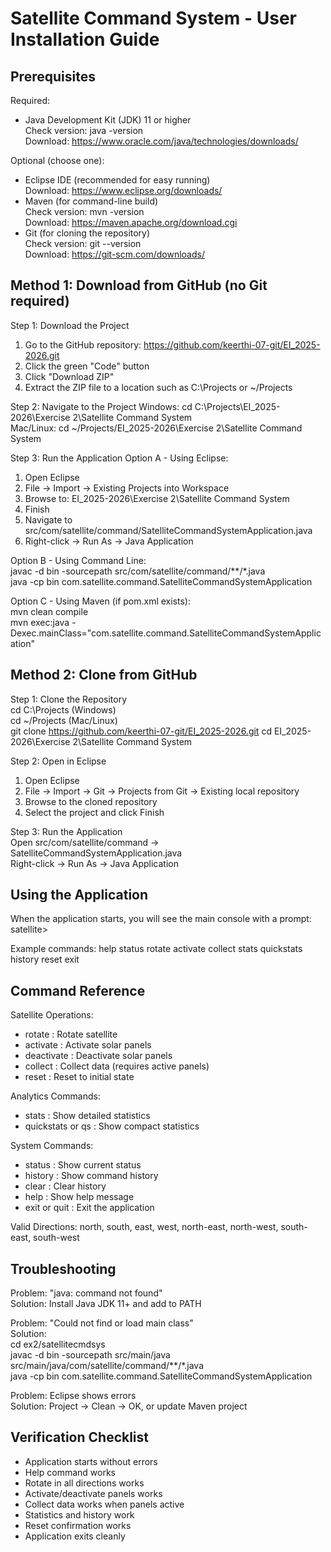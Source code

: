 Satellite Command System - User Installation Guide
==================================================

Prerequisites
-------------
Required:
- Java Development Kit (JDK) 11 or higher  
  Check version: java -version  
  Download: https://www.oracle.com/java/technologies/downloads/

Optional (choose one):
- Eclipse IDE (recommended for easy running)  
  Download: https://www.eclipse.org/downloads/
- Maven (for command-line build)  
  Check version: mvn -version  
  Download: https://maven.apache.org/download.cgi
- Git (for cloning the repository)  
  Check version: git --version  
  Download: https://git-scm.com/downloads/

Method 1: Download from GitHub (no Git required)
------------------------------------------------
Step 1: Download the Project
1. Go to the GitHub repository: https://github.com/keerthi-07-git/EI_2025-2026.git
2. Click the green "Code" button
3. Click "Download ZIP"
4. Extract the ZIP file to a location such as C:\Projects or ~/Projects

Step 2: Navigate to the Project
Windows:
    cd C:\Projects\EI_2025-2026\Exercise 2\Satellite Command System  
Mac/Linux:
    cd ~/Projects/EI_2025-2026\Exercise 2\Satellite Command System  

Step 3: Run the Application
Option A - Using Eclipse:  
1. Open Eclipse  
2. File → Import → Existing Projects into Workspace  
3. Browse to: EI_2025-2026\Exercise 2\Satellite Command System   
4. Finish  
5. Navigate to src/com/satellite/command/SatelliteCommandSystemApplication.java  
6. Right-click → Run As → Java Application  

Option B - Using Command Line:  
    javac -d bin -sourcepath src/com/satellite/command/**/*.java  
    java -cp bin com.satellite.command.SatelliteCommandSystemApplication  

Option C - Using Maven (if pom.xml exists):  
    mvn clean compile  
    mvn exec:java -Dexec.mainClass="com.satellite.command.SatelliteCommandSystemApplication"  

Method 2: Clone from GitHub
---------------------------
Step 1: Clone the Repository  
    cd C:\Projects        (Windows)  
    cd ~/Projects         (Mac/Linux)  
    git clone https://github.com/keerthi-07-git/EI_2025-2026.git 
    cd EI_2025-2026\Exercise 2\Satellite Command System   

Step 2: Open in Eclipse  
1. Open Eclipse  
2. File → Import → Git → Projects from Git → Existing local repository  
3. Browse to the cloned repository  
4. Select the project and click Finish  

Step 3: Run the Application  
Open src/com/satellite/command → SatelliteCommandSystemApplication.java  
Right-click → Run As → Java Application  

Using the Application
---------------------
When the application starts, you will see the main console with a prompt:
    satellite>  

Example commands:
    help
    status
    rotate <direction>
    activate
    collect
    stats
    quickstats
    history
    reset
    exit

Command Reference
-----------------
Satellite Operations:
- rotate <direction> : Rotate satellite  
- activate : Activate solar panels  
- deactivate : Deactivate solar panels  
- collect : Collect data (requires active panels)  
- reset : Reset to initial state  

Analytics Commands:
- stats : Show detailed statistics  
- quickstats or qs : Show compact statistics  

System Commands:
- status : Show current status  
- history : Show command history  
- clear : Clear history  
- help : Show help message  
- exit or quit : Exit the application  

Valid Directions: north, south, east, west, north-east, north-west, south-east, south-west

Troubleshooting
---------------
Problem: "java: command not found"  
Solution: Install Java JDK 11+ and add to PATH  

Problem: "Could not find or load main class"  
Solution:  
    cd ex2/satellitecmdsys  
    javac -d bin -sourcepath src/main/java src/main/java/com/satellite/command/**/*.java  
    java -cp bin com.satellite.command.SatelliteCommandSystemApplication  

Problem: Eclipse shows errors  
Solution: Project → Clean → OK, or update Maven project  


Verification Checklist
----------------------
- Application starts without errors  
- Help command works  
- Rotate in all directions works  
- Activate/deactivate panels works  
- Collect data works when panels active  
- Statistics and history work  
- Reset confirmation works  
- Application exits cleanly  

